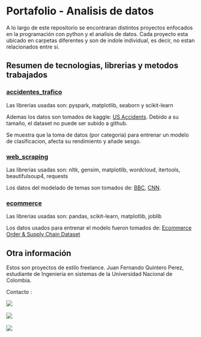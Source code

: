 # Portafolio - Analisis de datos

A lo largo de este repositorio se encontraran distintos proyectos enfocados en la programación con python y el analisis de datos.
Cada proyecto esta ubicado en carpetas diferentes y son de indole individual, es decir, no estan relacionados entre si.

## Resumen de tecnologias, librerias y metodos trabajados

### [accidentes_trafico](https://github.com/juquinterope/ppi_pl_QUINTEROjf/tree/main/accidentes_trafico)

Las librerias usadas son: pyspark, matplotlib, seaborn y scikit-learn

Ademas los datos son tomados de kaggle: [US Accidents](https://www.kaggle.com/datasets/sobhanmoosavi/us-accidents/data).
Debido a su tamaño, el dataset no puede ser subido a github.

Se muestra que la toma de datos (por categoria) para entrenar un modelo de clasificacion,
afecta su rendimiento y añade sesgo.

### [web_scraping](https://github.com/juquinterope/ppi_pl_QUINTEROjf/tree/main/web_scrapping)

Las librerias usadas son: nltk, gensim, matplotlib, wordcloud, itertools, beautifulsoup4, requests

Los datos del modelado de temas son tomados de: [BBC](https://www.bbc.com/mundo), [CNN](https://cnnespanol.cnn.com/).

### [ecommerce](https://github.com/juquinterope/ppi_pl_QUINTEROjf/tree/main/ecommerce)

Las librerias usadas son: pandas, scikit-learn, matplotlib, joblib

Los datos usados para entrenar el modelo fueron tomados de: [Ecommerce Order & Supply Chain Dataset](https://www.kaggle.com/datasets/bytadit/ecommerce-order-dataset)

## Otra información

Estos son proyectos de estilo freelance.
Juan Fernando Quintero Perez, estudiante de Ingenieria en sistemas de la Universidad Nacional de Colombia.

Contacto :

[![](https://img.shields.io/badge/LinkedIn-0077B5?style=for-the-badge&logo=linkedin&logoColor=white)](https://www.linkedin.com/in/juan-fernando-quintero-perez-9097b7279/)
&nbsp;

[![](https://img.icons8.com/?size=100&id=HKdmFbFm7xQV&format=png&color=000000)](https://www.upwork.com/freelancers/~01dea044647af5e80a)
&nbsp;

[![](https://img.shields.io/badge/stack%20overflow-FE7A16?logo=stack-overflow&logoColor=white&style=for-the-badge)](https://stackoverflow.com/users/20489420/juan-fernando-quintero)
&nbsp;

